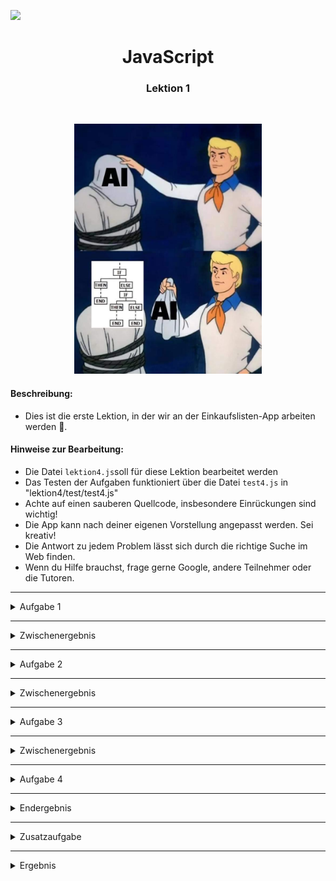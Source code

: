 
![](https://us-central1-progress-markdown.cloudfunctions.net/progress/40)
<h1 align="center">JavaScript</h1>
<h3 align="center">Lektion 1</h3>
<br>

<p align="center">
  <img src="img/meme-lektion4.jpeg" width="300" height="400"/>
</p>

#### Beschreibung:

- Dies ist die erste Lektion, in der wir an der Einkaufslisten-App arbeiten werden 🛒.


#### Hinweise zur Bearbeitung:

- Die Datei `lektion4.js`soll für diese Lektion bearbeitet werden
- Das Testen der Aufgaben funktioniert über die Datei `test4.js` in "lektion4/test/test4.js"
- Achte auf einen sauberen Quellcode, insbesondere Einrückungen sind wichtig!
- Die App kann nach deiner eigenen Vorstellung angepasst werden. Sei kreativ!
- Die Antwort zu jedem Problem lässt sich durch die richtige Suche im Web finden.
- Wenn du Hilfe brauchst, frage gerne Google, andere Teilnehmer oder die Tutoren.

---


<details>
<summary>Aufgabe 1</summary>

Gehe zum Bearbeiten der Lektion zur Datei `lektion4.js` in "lektion4/js/lektion4.js"
In dieser Aufgabe schreiben wir eine Abfrage, die zurückgeben soll, ob ein bestimmter Artikel bereits gekauft wurde. 
In diesem Beispiel "Streukäse". Hierzu sind folgende Schritte notwendig: 
1. Schreibe eine Variable `artikelName` und fülle sie mit dem Wert Streukäse.
2. Schreibe eine Variable `artikelGekauft` und fülle sie mit dem Wert true.
3. Wenn `artikelGekauft` wahr ist, dann gib Folgendes auf der Konsole aus:  
   [Artikel] "`artikelName`" wurde gekauft

</details>

---
<details>
<summary>Zwischenergebnis</summary>

Durch das Ausführen der Datei test4.js soll folgendes auf der Konsole ausgegeben werden:
<p>
  <img src="img/lektion4_aufgabe1.png" width="250" height="65"/>
</p>

</details>

---

<details>
<summary>Aufgabe 2</summary>

In der Funktion `artikel_Hinzufuegen()` soll überprüft werden, ob `artikelName` NICHT leer ist und somit hinzugefügt
werden kann. 
1. Schreibe eine Variable `gruppenName` und fülle sie mit dem Wert Getreide.
2. Schreibe eine Variable `artikelName` und fülle sie mit dem Wert "Quinoa".
3. Prüfe, ob der `artikelName` leer ist.
4. Wenn der `artikelName` NICHT leer ist, dann gib Folgendes auf der Konsole aus:
   [`gruppenName`] "`artikelName`" hinzugefügt

</details>

---

<details>
<summary>Zwischenergebnis</summary>

Durch das Ausführen der Datei test4.js soll folgendes auf der Konsole ausgegeben werden:
<p>
  <img src="img/lektion4_aufgabe2.png" width="250" height="100"/>
</p>

</details>

---

<details>
<summary>Aufgabe 3</summary>

Innerhalb der Funktion `gruppe_Hinzufuegen()` soll eine Logik programmiert werden, die auf der Konsole ausgibt, dass 
eine neue Gruppe hinzugefügt wurde, falls diese `neueGruppe` nicht bereits im leeren Array `gleicheGruppe` existiert. 
Dies soll geschehen, indem nur überprüft wird, ob das Array `gleicheGruppe` leer ist. 
Ansonsten, soll eine Warnung ausgegeben werden.
1. Erstelle ein leeres Array namens `gleicheGruppen`
2. Schreibe eine Variable `neueGruppe` und fülle sie mit dem Wert Getränke
3. Wenn `gleicheGruppen` leer ist, dann gib Folgendes auf der Konsole aus:
   [App] Gruppe "`neueGruppe`" hinzugefügt
4. Ansonsten gib folgende Warnung auf der Konsole aus: 
[App] Gruppe "`neueGruppe`" existiert schon!

</details>

---
<details>
<summary>Zwischenergebnis</summary>
Durch das Ausführen der Datei test4.js soll folgendes auf der Konsole ausgegeben werden:
<p>
  <img src="img/lektion4_aufgabe3.png" width="250" height="65"/>
</p>

</details>

---
<details>
<summary>Aufgabe 4</summary>

Erstelle in dieser Aufgabe, eine switch-case-Anweisung, die überprüft, ob ein `artikel`, im Gruppen-Array `Milchprodukte`
vorkommt. Hierzu kannst du in folgenden Schritte vorgehen: 
1. Fülle ein Array `milchProdukte` mit den Werten Milch, Joghurt und Sahne.
2. Fülle eine Variable `artikel` mit dem Wert Eisbergsalat
3. Schreibe ein `switch`-Statement, welches überprüft, ob der `artikel` in `milchProdukte` vorkommt.  
**Hinweis:** Die einzelnen Array-Einträge können direkt als `case` benutzt werden.
   - Wenn ja, dann gib Folgendes auf der Konsole aus: Artikel "`artikel`" ist ein Milchprodukt
   - Wenn nicht, dann gib Folgendes auf der Konsole aus: Artikel "`artikel`" ist KEIN Milchprodukt
</details>

---
<details>
<summary>Endergebnis</summary>

Durch das Ausführen der Datei test4.js soll folgendes auf der Konsole ausgegeben werden:
<p>
  <img src="img/lektion4_aufgabe4.png" width="250" height="65"/>
</p>

Insgesamt sieht das Konsolen-Ergebnis wie folgt aus:

<p>
  <img src="img/lektion4_endergebnis.png" width="225" height="300"/>
</p>

</details>

---
<details>
<summary>Zusatzaufgabe</summary>

Durch den Code in der Funktion `zusatz_ìndexOf()`, soll herausgefunden werden, ob der Artikel "Tomaten" in dem Array 
`einkaufsliste` vorhanden ist. Dies kann in folgenden Schritten gemacht werden: 
1. Fülle ein Array `einkaufsliste` mit den Werten Tofu, Milch, Butter und Honig.
2. Prüfe mithilfe von `indexOf()`, ob "Tomaten" in dem Array `einkaufsliste` vorkommen. Gebe jeweils eine passenden Satz
auf der Konsole aus

</details>

---
<details>
<summary>Ergebnis</summary>

Durch das Ausführen der Datei test4.js soll folgendes auf der Konsole ausgegeben werden:
<p>
  <img src="img/lektion4_zusatz.png" width="250" height="65"/>
</p>

</details>


<br><br>

